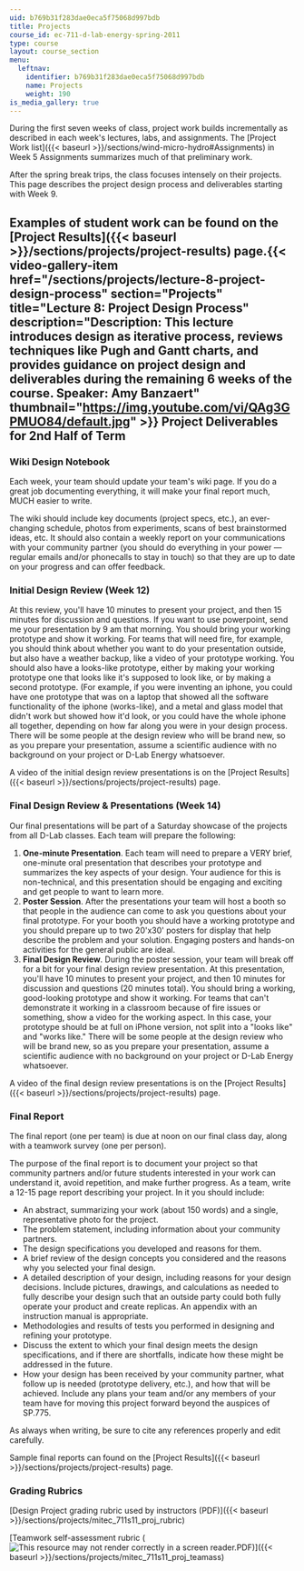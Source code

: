 ```yaml
---
uid: b769b31f283dae0eca5f75068d997bdb
title: Projects
course_id: ec-711-d-lab-energy-spring-2011
type: course
layout: course_section
menu:
  leftnav:
    identifier: b769b31f283dae0eca5f75068d997bdb
    name: Projects
    weight: 190
is_media_gallery: true
---
```


During the first seven weeks of class, project work builds incrementally as described in each week's lectures, labs, and assignments. The [Project Work list]({{< baseurl >}}/sections/wind-micro-hydro#Assignments) in Week 5 Assignments summarizes much of that preliminary work.

After the spring break trips, the class focuses intensely on their projects. This page describes the project design process and deliverables starting with Week 9.

Examples of student work can be found on the [Project Results]({{< baseurl >}}/sections/projects/project-results) page.{{< video-gallery-item href="/sections/projects/lecture-8-project-design-process" section="Projects" title="Lecture 8: Project Design Process" description="Description: This lecture introduces design as iterative process, reviews techniques like Pugh and Gantt charts, and provides guidance on project design and deliverables during the remaining 6 weeks of the course. Speaker: Amy Banzaert" thumbnail="https://img.youtube.com/vi/QAg3GPMUO84/default.jpg" >}}
Project Deliverables for 2nd Half of Term
-----------------------------------------

### Wiki Design Notebook

Each week, your team should update your team's wiki page. If you do a great job documenting everything, it will make your final report much, MUCH easier to write.

The wiki should include key documents (project specs, etc.), an ever-changing schedule, photos from experiments, scans of best brainstormed ideas, etc. It should also contain a weekly report on your communications with your community partner (you should do everything in your power — regular emails and/or phonecalls to stay in touch) so that they are up to date on your progress and can offer feedback.

### Initial Design Review (Week 12)

At this review, you'll have 10 minutes to present your project, and then 15 minutes for discussion and questions. If you want to use powerpoint, send me your presentation by 9 am that morning. You should bring your working prototype and show it working. For teams that will need fire, for example, you should think about whether you want to do your presentation outside, but also have a weather backup, like a video of your prototype working. You should also have a looks-like prototype, either by making your working prototype one that looks like it's supposed to look like, or by making a second prototype. (For example, if you were inventing an iphone, you could have one prototype that was on a laptop that showed all the software functionality of the iphone (works-like), and a metal and glass model that didn't work but showed how it'd look, or you could have the whole iphone all together, depending on how far along you were in your design process. There will be some people at the design review who will be brand new, so as you prepare your presentation, assume a scientific audience with no background on your project or D-Lab Energy whatsoever.  

A video of the initial design review presentations is on the [Project Results]({{< baseurl >}}/sections/projects/project-results) page.

### Final Design Review & Presentations (Week 14)

Our final presentations will be part of a Saturday showcase of the projects from all D-Lab classes. Each team will prepare the following:

1.  **One-minute Presentation**. Each team will need to prepare a VERY brief, one-minute oral presentation that describes your prototype and summarizes the key aspects of your design. Your audience for this is non-technical, and this presentation should be engaging and exciting and get people to want to learn more.
2.  **Poster Session**. After the presentations your team will host a booth so that people in the audience can come to ask you questions about your final prototype. For your booth you should have a working prototype and you should prepare up to two 20'x30' posters for display that help describe the problem and your solution. Engaging posters and hands-on activities for the general public are ideal.
3.  **Final Design Review**. During the poster session, your team will break off for a bit for your final design review presentation. At this presentation, you'll have 10 minutes to present your project, and then 10 minutes for discussion and questions (20 minutes total). You should bring a working, good-looking prototype and show it working. For teams that can't demonstrate it working in a classroom because of fire issues or something, show a video for the working aspect. In this case, your prototype should be at full on iPhone version, not split into a "looks like" and "works like." There will be some people at the design review who will be brand new, so as you prepare your presentation, assume a scientific audience with no background on your project or D-Lab Energy whatsoever.  
    

A video of the final design review presentations is on the [Project Results]({{< baseurl >}}/sections/projects/project-results) page.

### Final Report

The final report (one per team) is due at noon on our final class day, along with a teamwork survey (one per person).

The purpose of the final report is to document your project so that community partners and/or future students interested in your work can understand it, avoid repetition, and make further progress. As a team, write a 12-15 page report describing your project. In it you should include:

*   An abstract, summarizing your work (about 150 words) and a single, representative photo for the project.
*   The problem statement, including information about your community partners.
*   The design specifications you developed and reasons for them.
*   A brief review of the design concepts you considered and the reasons why you selected your final design.
*   A detailed description of your design, including reasons for your design decisions. Include pictures, drawings, and calculations as needed to fully describe your design such that an outside party could both fully operate your product and create replicas. An appendix with an instruction manual is appropriate.
*   Methodologies and results of tests you performed in designing and refining your prototype.
*   Discuss the extent to which your final design meets the design specifications, and if there are shortfalls, indicate how these might be addressed in the future.
*   How your design has been received by your community partner, what follow up is needed (prototype delivery, etc.), and how that will be achieved. Include any plans your team and/or any members of your team have for moving this project forward beyond the auspices of SP.775.

As always when writing, be sure to cite any references properly and edit carefully.

Sample final reports can found on the [Project Results]({{< baseurl >}}/sections/projects/project-results) page.

### Grading Rubrics

[Design Project grading rubric used by instructors (PDF)]({{< baseurl >}}/sections/projects/mitec_711s11_proj_rubric)

[Teamwork self-assessment rubric (![This resource may not render correctly in a screen reader.](/images/inacessible.gif)PDF)]({{< baseurl >}}/sections/projects/mitec_711s11_proj_teamass)